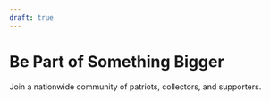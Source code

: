 ```yaml
---
draft: true
---
```


# Be Part of Something Bigger
Join a nationwide community of patriots, collectors, and supporters.